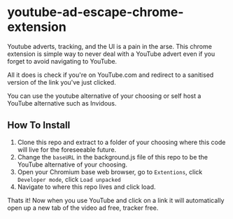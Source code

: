 # youtube-ad-escape-chrome-extension

Youtube adverts, tracking, and the UI is a pain in the arse. This chrome extension is simple way to never deal with a YouTube advert even if you forget to avoid navigating to YouTube.

All it does is check if you're on YouTube.com and redirect to a sanitised version of the link you've just clicked.

You can use the youtube alternative of your choosing or self host a YouTube alternative such as Invidous.

## How To Install

1.  Clone this repo and extract to a folder of your choosing where this code will live for the foreseeable future.
2.  Change the `baseURL` in the background.js file of this repo to be the YouTube alternative of your choosing.
3.  Open your Chromium base web browser, go to `Extentions`, click `Developer mode`, click `Load unpacked`
4.  Navigate to where this repo lives and click load.

Thats it! Now when you use YouTube and click on a link it will automatically open up a new tab of the video ad free, tracker free.
